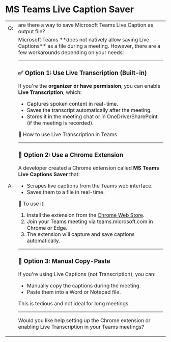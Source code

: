 # MS Teams Live Caption Saver


<table><tr><td>Q:</td><td>
<!-- add your Prompt bellow-->
are there a way to save Microsoft Teams Live Caption as output file?
</td></tr><tr><td>A:</td><td>
<!-- add Chatbot Response bellow-->
Microsoft Teams **does not natively allow saving Live Captions** as a file during a meeting. However, there are a few workarounds depending on your needs:

---

### ✅ **Option 1: Use Live Transcription (Built-in)**
If you're the **organizer or have permission**, you can enable **Live Transcription**, which:
- Captures spoken content in real-time.
- Saves the transcript automatically after the meeting.
- Stores it in the meeting chat or in OneDrive/SharePoint (if the meeting is recorded).

🔗 How to use Live Transcription in Teams

---

### 🧩 **Option 2: Use a Chrome Extension**
A developer created a Chrome extension called **MS Teams Live Captions Saver** that:
- Scrapes live captions from the Teams web interface.
- Saves them to a file in real-time.

🔧 To use it:
1. Install the extension from the [Chrome Web Store](https://spdenis.com/exporting-live-captions-from-microsoft-teams/).
2. Join your Teams meeting via teams.microsoft.com in Chrome or Edge.
3. The extension will capture and save captions automatically.

---

### 📝 **Option 3: Manual Copy-Paste**
If you're using Live Captions (not Transcription), you can:
- Manually copy the captions during the meeting.
- Paste them into a Word or Notepad file.

This is tedious and not ideal for long meetings.

---

Would you like help setting up the Chrome extension or enabling Live Transcription in your Teams meetings?
</td></tr></table>